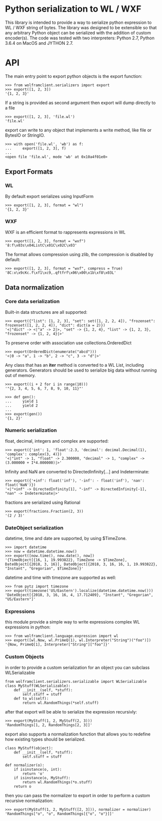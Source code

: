 # Python serialization to WL / WXF

This library is intended to provide a way to serialize python expression to WL / WXF string of bytes. The library was designed to be extensible so that any arbitrary Python object can be serialized with the addition of custom encoder(s). The code was tested with two interpreters: Python 2.7, Python 3.6.4 on MacOS and JYTHON 2.7.

# API

The main entry point to export python objects is the export function:

```
>>> from wolframclient.serializers import export
>>> export([1, 2, 3])
'{1, 2, 3}'
```

If a string is provided as second argument then export will dump directly to a file
```
>>> export([1, 2, 3], 'file.wl')
'file.wl'
```

export can write to any object that implements a write method, like file or BytesIO or StringIO.

```
>>> with open('file.wl', 'wb') as f:
...     export([1, 2, 3], f)
... 
<open file 'file.wl', mode 'wb' at 0x10a4f01e0>
```

## Export Formats

### WL

By default export serializes using InputForm

```
>>> export([1, 2, 3], format = "wl")
'{1, 2, 3}'
```

### WXF

WXF is an efficient format to rappresents expressions in WL

```
>>> export([1, 2, 3], format = "wxf")
'8:f\x03s\x04ListC\x01C\x02C\x03'
```

The format allows compression using zlib, the compression is disabled by default:

```
>>> export([1, 2, 3], format = "wxf", compress = True)
'8C:x\x9cKc.f\xf1\xc9,.qftfrf\x06\x00\x1b\xf8\x03L'
```

## Data normalization

### Core data serialization

Built-in data structures are all supported:

```
>>> export({"list": [1, 2, 3], "set": set([1, 2, 2, 4]), "frozenset": frozenset([1, 2, 2, 4]), "dict": dict(a = 2)})
'<|"dict" -> <|"a" -> 2|>, "set" -> {1, 2, 4}, "list" -> {1, 2, 3}, "frozenset" -> {1, 2, 4}|>'
```

To preserve order with association use collections.OrderedDict

```
>>> export(OrderedDict(enumerate("abcd")))
'<|0 -> "a", 1 -> "b", 2 -> "c", 3 -> "d"|>'
```

Any class that has an __iter__ method is converted to a WL List, including generators.
Generators should be used to serialize big data without running out of memory.

```
>>> export((i + 2 for i in range(10)))
'"{2, 3, 4, 5, 6, 7, 8, 9, 10, 11}"'

>>> def gen():
...     yield 1
...     yield 2
... 
>>> export(gen())
'{1, 2}'

```

### Numeric serialization

float, decimal, integers and complex are supported:

```
>>> export({'int': 1, 'float':2.3, 'decimal': decimal.Decimal(1), 'complex': complex(3, 4)})
'<|"int" -> 1, "float" -> 2.300000, "decimal" -> 1, "complex" -> (3.000000 + I*4.000000)|>'
```

Infinity and NaN are converted to DirectedInfinity[...] and Indeterminate:

```
>>> export({'+inf': float('inf'), '-inf': - float('inf'), 'nan': float('NaN')})
'<|"+inf" -> DirectedInfinity[1], "-inf" -> DirectedInfinity[-1], "nan" -> Indeterminate|>'
```

fractions are serialized using Rational

```
>>> export(fractions.Fraction(2, 3))
'(2 / 3)'
```

### DateObject serialization

datetime, time and date are supported, by using $TimeZone.

```
>>> import datetime
>>> now = datetime.datetime.now()
>>> export([now.time(), now.date(), now])
'{TimeObject[{16, 1, 19.993822}, TimeZone -> $TimeZone], DateObject[{2018, 3, 16}], DateObject[{2018, 3, 16, 16, 1, 19.993822}, "Instant", "Gregorian", $TimeZone]}'
```

datetime and time with timezone are supported as well:

```
>>> from pytz import timezone
>>> export(timezone('US/Eastern').localize(datetime.datetime.now()))
'DateObject[{2018, 3, 16, 16, 4, 17.712409}, "Instant", "Gregorian", "US/Eastern"]'
```

### Expressions

this module provide a simple way to write expressions complex WL expressions in python:

```
>>> from wolframclient.language.expression import wl
>>> export([wl.Now, wl.PrimeQ(1), wl.Interpreter("String")("foo")])
'{Now, PrimeQ[1], Interpreter["String"]["foo"]}'
```

### Custom Objects

in order to provide a custom serialization for an object you can subclass WLSerializable

```
from wolframclient.serializers.serializable import WLSerializable
class MyStuff(WLSerializable):
    def __init__(self, *stuff):
        self.stuff = stuff
    def to_wl(self):
        return wl.RandomThings(*self.stuff)
```

after that export will be able to serialize the expression recursivly:

```
>>> export(MyStuff(1, 2, MyStuff(2, 3)))
'RandomThings[1, 2, RandomThings[2, 3]]'
```

export also supports a normalization function that allows you to redefine how existing types should be serialized.

```
class MyStuff(object):
    def __init__(self, *stuff):
        self.stuff = stuff

def normalizer(o):
    if isinstance(o, int):
        return 'o'
    if isinstance(o, MyStuff):
        return wl.RandomThings(*o.stuff)
    return o
```

then you can pass the normalizer to export in order to perform a custom recursive normalization:

```
>>> export(MyStuff(1, 2, MyStuff([2, 3])), normalizer = normalizer)
'RandomThings["o", "o", RandomThings[{"o", "o"}]]'
```